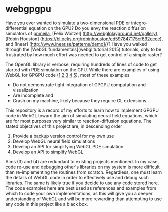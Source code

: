 # webgpgpu

Have you ever wanted to simulate a two-dimensional PDE or integro-differential equation on the GPU? Do you envy the reaction diffusion simulators of
[pnmeila](
https://www.chromeexperiments.com/experiment/gray-scott-simulation),
[Felix Woitzel] (http://webglplayground.net/gallery),
[Robin Houston]
(https://bl.ocks.org/robinhouston/ed597847175cf692ecce),
and [Inear]
(http://www.inear.se/patterns/demo1/)?
Have you walked through the [WebGL fundamentals](webgl tutorial 2015) tutorials, only to be frustrated by how much effort was needed to get control of a simple raster?

The OpenGL library is verbose, requiring hundreds of lines of code to get started with PDE simulation on the GPU. While there are examples of using WebGL for GPGPU code ([1](https://github.com/holgerl/webgl-gpgpu)
[2](https://github.com/stormcolor/webclgl)
[3](http://www.vizitsolutions.com/portfolio/webgl/gpgpu/)
[4](http://concord-consortium.github.io/lab/experiments/webgl-gpgpu/webgl.html)
[5](http://pathgl.com/documentation/gpgpu.html)), most of these examples

 - Do not demonstrate tight integration of GPGPU computation and visualization
 - Are incomplete and
 - Crash on my machine, likely because they require GL extensions.

This repository is a record of my efforts to learn how to implement GPGPU code in WebGL toward the aim of simulating neural field equations, which are for most purposes very similar to reaction-diffusion equations. The stated objectives of this project are, in descending order

 1. Provide a backup version control for my own use
 2. Develop WebGL neural field simulations
 3. Develop an API for simplifying WebGL PDE simulation
 4. Develop an API to simplify WebGL

Aims (3) and (4) are redundant to existing projects mentioned. In my case, code re-use and debugging other's libraries on my system is more difficult than re-implementing the routines from scratch. Regardless, one must learn the details of WebGL code in order to effectively use and debug such libraries. The same is likely true if you decide to use any code stored here. The code examples here are best used as references and examples from which to code your own implementations, as this will give you a deeper understanding of WebGL and will be more rewarding than attempting to use any code in this project like a black box.
